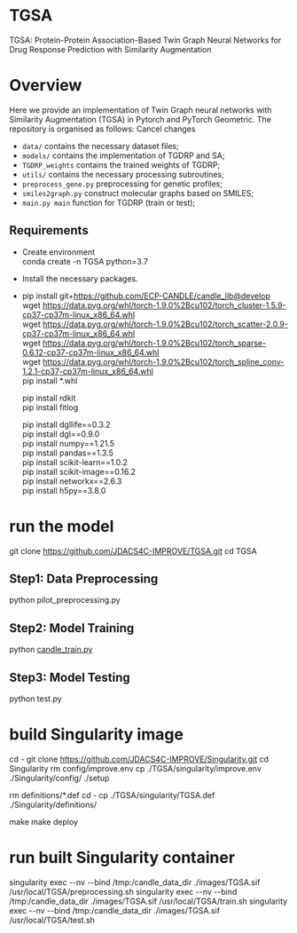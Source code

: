 # TGSA
TGSA: Protein-Protein Association-Based Twin Graph Neural Networks for Drug Response Prediction with Similarity Augmentation

# Overview
Here we provide an implementation of Twin Graph neural networks with Similarity Augmentation (TGSA) in Pytorch and PyTorch Geometric. The repository is organised as follows:
Cancel changes
- `data/` contains the necessary dataset files;
- `models/` contains the implementation of TGDRP and SA;
- `TGDRP_weights` contains the trained weights of TGDRP;
- `utils/` contains the necessary processing subroutines;
- `preprocess_gene.py` preprocessing for genetic profiles;
- `smiles2graph.py` construct molecular graphs based on SMILES;
- `main.py main` function for TGDRP (train or test);

## Requirements
- Create environment     
  conda create -n TGSA python=3.7
- Install the necessary packages.
- pip install git+https://github.com/ECP-CANDLE/candle_lib@develop   
  wget https://data.pyg.org/whl/torch-1.9.0%2Bcu102/torch_cluster-1.5.9-cp37-cp37m-linux_x86_64.whl   
  wget https://data.pyg.org/whl/torch-1.9.0%2Bcu102/torch_scatter-2.0.9-cp37-cp37m-linux_x86_64.whl   
  wget https://data.pyg.org/whl/torch-1.9.0%2Bcu102/torch_sparse-0.6.12-cp37-cp37m-linux_x86_64.whl         
  wget https://data.pyg.org/whl/torch-1.9.0%2Bcu102/torch_spline_conv-1.2.1-cp37-cp37m-linux_x86_64.whl   
  pip install *.whl

  pip install rdkit   
  pip install fitlog   

  pip install dgllife==0.3.2   
  pip install dgl==0.9.0   
  pip install numpy==1.21.5   
  pip install pandas==1.3.5   
  pip install scikit-learn==1.0.2   
  pip install scikit-image==0.16.2   
  pip install networkx==2.6.3   
  pip install h5py==3.8.0   

# run the model
git clone  https://github.com/JDACS4C-IMPROVE/TGSA.git
cd TGSA
## Step1: Data Preprocessing
  python pilot_preprocessing.py
## Step2: Model Training
  python [candle_train.py](candle_train.py)
## Step3: Model Testing
  python test.py

# build Singularity image
cd -
git clone https://github.com/JDACS4C-IMPROVE/Singularity.git
cd Singularity
rm config/improve.env
cp ./TGSA/singularity/improve.env ./Singularity/config/
./setup

rm definitions/*.def
cd -
cp ./TGSA/singularity/TGSA.def ./Singularity/definitions/

make
make deploy 

# run built Singularity container
singularity exec --nv --bind /tmp:/candle_data_dir ./images/TGSA.sif /usr/local/TGSA/preprocessing.sh
singularity exec --nv --bind /tmp:/candle_data_dir ./images/TGSA.sif /usr/local/TGSA/train.sh
singularity exec --nv --bind /tmp:/candle_data_dir ./images/TGSA.sif /usr/local/TGSA/test.sh


